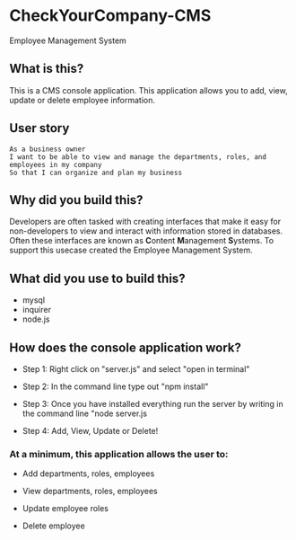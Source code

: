 # CheckYourCompany-CMS

Employee Management System

## What is this?
This is a CMS console application.  This application allows you to add, view, update or delete employee information.  

## User story
```
As a business owner
I want to be able to view and manage the departments, roles, and employees in my company
So that I can organize and plan my business
```

## Why did you build this? 
Developers are often tasked with creating interfaces that make it easy for non-developers to view and interact with information stored in databases. Often these interfaces are known as **C**ontent **M**anagement **S**ystems. To support this usecase created the Employee Management System.

## What did you use to build this?
* mysql
* inquirer
* node.js

## How does the console application work?
* Step 1: Right click on "server.js" and select "open in terminal"

* Step 2: In the command line type out "npm install"

* Step 3: Once you have installed everything run the server by writing in the command line "node server.js

* Step 4: Add, View, Update or Delete!

### At a minimum, this application allows the user to:

  * Add departments, roles, employees

  * View departments, roles, employees

  * Update employee roles

  * Delete employee
